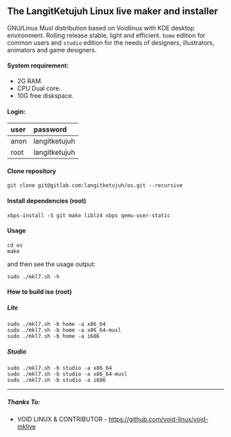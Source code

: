 ## The LangitKetujuh Linux live maker and installer

GNU/Linux Musl distribution based on Voidlinux with KDE desktop environment. Rolling release stable, light and efficient. `home` edition for common users and `studio` edition for the needs of designers, illustrators, animators and game designers.

#### System requirement:

- 2G RAM.
- CPU Dual core.
- 10G free diskspace.

#### Login:

| user | password      |
| :--- | :---          |
| anon | langitketujuh |
| root | langitketujuh |

#### Clone repository

```
git clone git@gitlab.com:langitketujuh/os.git --recursive
```

#### Install dependencies (root)

```
xbps-install -S git make liblz4 xbps qemu-user-static
```

#### Usage

```
cd os
make
```

and then see the usage output:

```
sudo ./mkl7.sh -h
```

#### How to build iso (root)

##### Lite

```
sudo ./mkl7.sh -b home -a x86_64
sudo ./mkl7.sh -b home -a x86_64-musl
sudo ./mkl7.sh -b home -a i686
```

##### Studio

```
sudo ./mkl7.sh -b studio -a x86_64
sudo ./mkl7.sh -b studio -a x86_64-musl
sudo ./mkl7.sh -b studio -a i686
```

---
##### Thanks To:

- VOID LINUX & CONTRIBUTOR - https://github.com/void-linux/void-mklive
